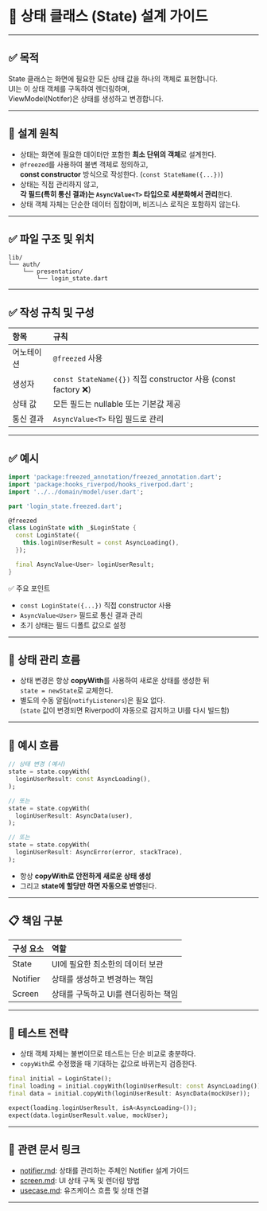 # 🧱 상태 클래스 (State) 설계 가이드

---

## ✅ 목적

State 클래스는 화면에 필요한 모든 상태 값을 하나의 객체로 표현합니다.  
UI는 이 상태 객체를 구독하여 렌더링하며,  
ViewModel(Notifer)은 상태를 생성하고 변경합니다.

---

## 🧱 설계 원칙

- 상태는 화면에 필요한 데이터만 포함한 **최소 단위의 객체**로 설계한다.
- `@freezed`를 사용하여 불변 객체로 정의하고,  
  **const constructor** 방식으로 작성한다. (`const StateName({...})`)
- 상태는 직접 관리하지 않고,  
  **각 필드(특히 통신 결과)는 `AsyncValue<T>` 타입으로 세분화해서 관리**한다.
- 상태 객체 자체는 단순한 데이터 집합이며, 비즈니스 로직은 포함하지 않는다.

---

## ✅ 파일 구조 및 위치

```text
lib/
└── auth/
    └── presentation/
        └── login_state.dart
```

---

## ✅ 작성 규칙 및 구성

| 항목 | 규칙 |
|:---|:---|
| 어노테이션 | `@freezed` 사용 |
| 생성자 | `const StateName({})` 직접 constructor 사용 (const factory ❌) |
| 상태 값 | 모든 필드는 nullable 또는 기본값 제공 |
| 통신 결과 | `AsyncValue<T>` 타입 필드로 관리 |

---

## ✅ 예시

```dart
import 'package:freezed_annotation/freezed_annotation.dart';
import 'package:hooks_riverpod/hooks_riverpod.dart';
import '../../domain/model/user.dart';

part 'login_state.freezed.dart';

@freezed
class LoginState with _$LoginState {
  const LoginState({
    this.loginUserResult = const AsyncLoading(),
  });

  final AsyncValue<User> loginUserResult;
}
```

✅ 주요 포인트
- `const LoginState({...})` 직접 constructor 사용
- `AsyncValue<User>` 필드로 통신 결과 관리
- 초기 상태는 필드 디폴트 값으로 설정

---

## 📌 상태 관리 흐름

- 상태 변경은 항상 **copyWith**를 사용하여 새로운 상태를 생성한 뒤  
  `state = newState`로 교체한다.
- 별도의 수동 알림(`notifyListeners`)은 필요 없다.  
  (`state` 값이 변경되면 Riverpod이 자동으로 감지하고 UI를 다시 빌드함)

---

## 🧠 예시 흐름

```dart
// 상태 변경 (예시)
state = state.copyWith(
  loginUserResult: const AsyncLoading(),
);

// 또는
state = state.copyWith(
  loginUserResult: AsyncData(user),
);

// 또는
state = state.copyWith(
  loginUserResult: AsyncError(error, stackTrace),
);
```

- 항상 **copyWith로 안전하게 새로운 상태 생성**
- 그리고 **state에 할당만 하면 자동으로 반영**된다.

---

## 📋 책임 구분

| 구성 요소 | 역할 |
|:---|:---|
| State | UI에 필요한 최소한의 데이터 보관 |
| Notifier | 상태를 생성하고 변경하는 책임 |
| Screen | 상태를 구독하고 UI를 렌더링하는 책임 |

---

## 🧪 테스트 전략

- 상태 객체 자체는 불변이므로 테스트는 단순 비교로 충분하다.
- `copyWith`로 수정했을 때 기대하는 값으로 바뀌는지 검증한다.

```dart
final initial = LoginState();
final loading = initial.copyWith(loginUserResult: const AsyncLoading());
final data = initial.copyWith(loginUserResult: AsyncData(mockUser));

expect(loading.loginUserResult, isA<AsyncLoading>());
expect(data.loginUserResult.value, mockUser);
```

---

## 🔁 관련 문서 링크

- [notifier.md](notifier.md): 상태를 관리하는 주체인 Notifier 설계 가이드
- [screen.md](screen.md): UI 상태 구독 및 렌더링 방법
- [usecase.md](../logic/usecase.md): 유즈케이스 흐름 및 상태 연결

---